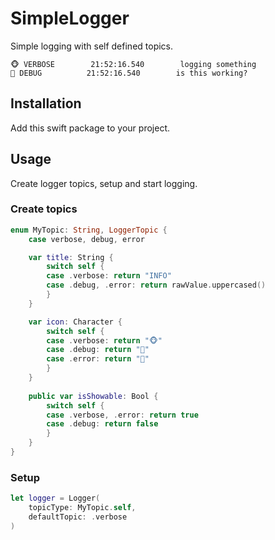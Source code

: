 # SimpleLogger
Simple logging with self defined topics.
```
🐵 VERBOSE        21:52:16.540        logging something
🐸 DEBUG          21:52:16.540        is this working?
```

## Installation
Add this swift package to your project.

## Usage
Create logger topics, setup and start logging.
 
### Create topics
```swift
enum MyTopic: String, LoggerTopic {
    case verbose, debug, error

    var title: String {
        switch self {
        case .verbose: return "INFO"
        case .debug, .error: return rawValue.uppercased()
        }
    }

    var icon: Character {
        switch self {
        case .verbose: return "🐵"
        case .debug: return "🐸"
        case .error: return "🦊"
        }
    }
    
    public var isShowable: Bool {
        switch self {
        case .verbose, .error: return true
        case .debug: return false
        }
    }
}
```
### Setup
```swift
let logger = Logger(
    topicType: MyTopic.self,
    defaultTopic: .verbose
)
```
